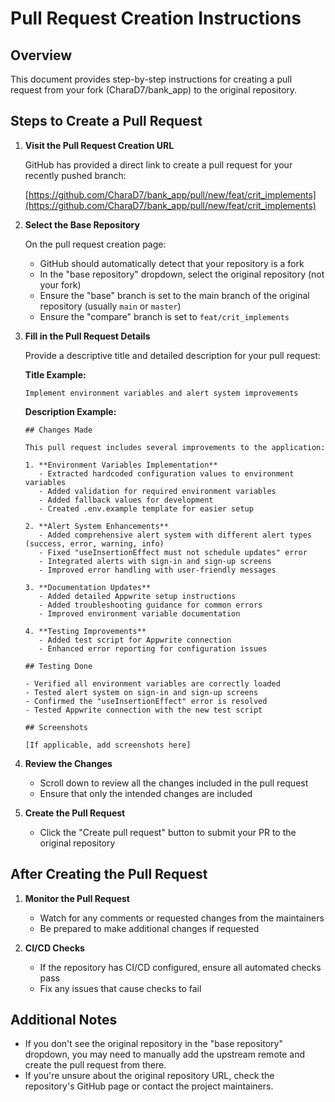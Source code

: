 # Pull Request Creation Instructions

## Overview

This document provides step-by-step instructions for creating a pull request from your fork (CharaD7/bank_app) to the original repository.

## Steps to Create a Pull Request

1. **Visit the Pull Request Creation URL**

   GitHub has provided a direct link to create a pull request for your recently pushed branch:
   
   [https://github.com/CharaD7/bank_app/pull/new/feat/crit_implements](https://github.com/CharaD7/bank_app/pull/new/feat/crit_implements)

2. **Select the Base Repository**

   On the pull request creation page:
   
   - GitHub should automatically detect that your repository is a fork
   - In the "base repository" dropdown, select the original repository (not your fork)
   - Ensure the "base" branch is set to the main branch of the original repository (usually `main` or `master`)
   - Ensure the "compare" branch is set to `feat/crit_implements`

3. **Fill in the Pull Request Details**

   Provide a descriptive title and detailed description for your pull request:
   
   **Title Example:**
   ```
   Implement environment variables and alert system improvements
   ```
   
   **Description Example:**
   ```
   ## Changes Made

   This pull request includes several improvements to the application:

   1. **Environment Variables Implementation**
      - Extracted hardcoded configuration values to environment variables
      - Added validation for required environment variables
      - Added fallback values for development
      - Created .env.example template for easier setup

   2. **Alert System Enhancements**
      - Added comprehensive alert system with different alert types (success, error, warning, info)
      - Fixed "useInsertionEffect must not schedule updates" error
      - Integrated alerts with sign-in and sign-up screens
      - Improved error handling with user-friendly messages

   3. **Documentation Updates**
      - Added detailed Appwrite setup instructions
      - Added troubleshooting guidance for common errors
      - Improved environment variable documentation

   4. **Testing Improvements**
      - Added test script for Appwrite connection
      - Enhanced error reporting for configuration issues

   ## Testing Done

   - Verified all environment variables are correctly loaded
   - Tested alert system on sign-in and sign-up screens
   - Confirmed the "useInsertionEffect" error is resolved
   - Tested Appwrite connection with the new test script

   ## Screenshots

   [If applicable, add screenshots here]
   ```

4. **Review the Changes**

   - Scroll down to review all the changes included in the pull request
   - Ensure that only the intended changes are included

5. **Create the Pull Request**

   - Click the "Create pull request" button to submit your PR to the original repository

## After Creating the Pull Request

1. **Monitor the Pull Request**

   - Watch for any comments or requested changes from the maintainers
   - Be prepared to make additional changes if requested

2. **CI/CD Checks**

   - If the repository has CI/CD configured, ensure all automated checks pass
   - Fix any issues that cause checks to fail

## Additional Notes

- If you don't see the original repository in the "base repository" dropdown, you may need to manually add the upstream remote and create the pull request from there.
- If you're unsure about the original repository URL, check the repository's GitHub page or contact the project maintainers.